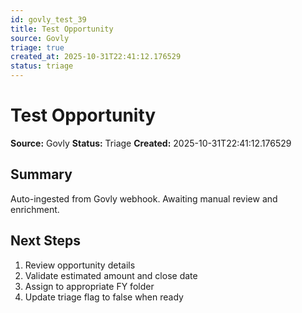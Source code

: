 ```yaml
---
id: govly_test_39
title: Test Opportunity
source: Govly
triage: true
created_at: 2025-10-31T22:41:12.176529
status: triage
---
```


# Test Opportunity

**Source:** Govly
**Status:** Triage
**Created:** 2025-10-31T22:41:12.176529

## Summary

Auto-ingested from Govly webhook. Awaiting manual review and enrichment.

## Next Steps

1. Review opportunity details
2. Validate estimated amount and close date
3. Assign to appropriate FY folder
4. Update triage flag to false when ready

